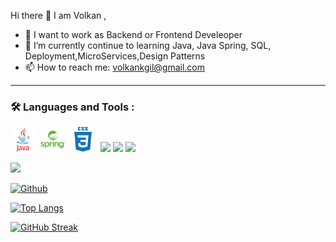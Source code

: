 Hi there 👋 I am Volkan ,

- 🔭 I want to work as Backend or Frontend Develeoper
- 🌱 I’m currently continue to learning Java, Java Spring, SQL, Deployment,MicroServices,Design Patterns
- 📫 How to reach me: volkankgil@gmail.com

----

### :hammer_and_wrench: Languages and Tools :
  <img src="https://github.com/devicons/devicon/blob/master/icons/java/java-original-wordmark.svg" title="Java" alt="Java" width="40" height="40"/>&nbsp; <img src="https://github.com/devicons/devicon/blob/master/icons/spring/spring-original-wordmark.svg" title="Spring" alt="Spring" width="40" height="40"/>&nbsp; <img src="https://github.com/devicons/devicon/blob/master/icons/css3/css3-plain-wordmark.svg"  title="CSS3" alt="CSS" width="40" height="40"/>&nbsp; <img src="https://img.icons8.com/color/48/000000/postgreesql.png"/> <img src="https://img.icons8.com/fluency/48/000000/docker.png"/>  <img src="https://img.icons8.com/color/48/000000/git.png"/>

![](https://visitor-badge.laobi.icu/badge?page_id=volkankgil.colkankgil)

[![Github](https://img.shields.io/github/followers/CharalambosIoannou?label=Follow&style=social)](https://github.com/volkankgil)

[![Top Langs](https://github-readme-stats.vercel.app/api/top-langs/?username=volkankgil&layout=compact)](https://github.com/anuraghazra/github-readme-stats)

[![GitHub Streak](https://streak-stats.demolab.com/?user=volkankgil&theme=dark)](https://git.io/streak-stats)


